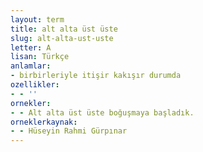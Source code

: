 ```yaml
---
layout: term
title: alt alta üst üste
slug: alt-alta-ust-uste
letter: A
lisan: Türkçe
anlamlar:
- birbirleriyle itişir kakışır durumda
ozellikler:
- - ''
ornekler:
- - Alt alta üst üste boğuşmaya başladık.
orneklerkaynak:
- - Hüseyin Rahmi Gürpınar
---
```

